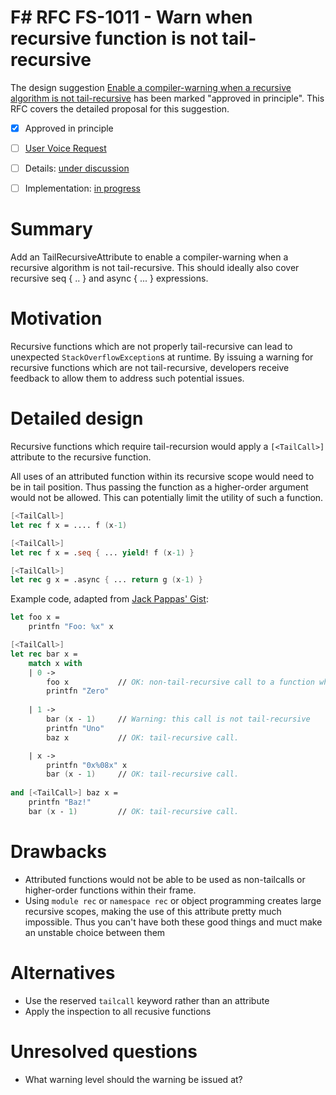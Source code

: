 # F# RFC FS-1011 - Warn when recursive function is not tail-recursive

The design suggestion [Enable a compiler-warning when a recursive algorithm is not tail-recursive][UserVoice] has been marked "approved in principle".
This RFC covers the detailed proposal for this suggestion.

* [x] Approved in principle
* [ ] [User Voice Request][UserVoice]
* [ ] Details: [under discussion][Details]
* [ ] Implementation: [in progress][Implementation]

  [UserVoice]:https://fslang.uservoice.com/forums/245727-f-language/suggestions/5663074-enable-a-compiler-warning-when-a-recursive-algorit
  [Details]:https://github.com/fsharp/FSharpLangDesign/issues/82
  [Implementation]:https://github.com/dotnet/fsharp/pull/1976

# Summary
[summary]: #summary

Add an TailRecursiveAttribute to enable a compiler-warning when a recursive algorithm is not tail-recursive. This should ideally also cover recursive seq { .. } and async { ... } expressions.

# Motivation
[motivation]: #motivation

Recursive functions which are not properly tail-recursive can lead to unexpected `StackOverflowException`s at runtime. By issuing a warning for recursive functions which are not tail-recursive, developers receive feedback to allow them to address such potential issues.

# Detailed design
[design]: #detailed-design

Recursive functions which require tail-recursion would apply a `[<TailCall>]` attribute to the recursive function.

All uses of an attributed function within its recursive scope would need to be in tail position. Thus passing the function as a higher-order argument would not be allowed. This can potentially limit the utility of such a function.

```fsharp
[<TailCall>] 
let rec f x = .... f (x-1)

[<TailCall>] 
let rec f x = .seq { ... yield! f (x-1) }

[<TailCall>] 
let rec g x = .async { ... return g (x-1) }
```

Example code, adapted from [Jack Pappas' Gist](https://gist.github.com/jack-pappas/9860949):

```fsharp
let foo x =
    printfn "Foo: %x" x

[<TailCall>]
let rec bar x =
    match x with
    | 0 ->
        foo x           // OK: non-tail-recursive call to a function which doesn't share the current stack frame (i.e., 'bar' or 'baz').
        printfn "Zero"
        
    | 1 ->
        bar (x - 1)     // Warning: this call is not tail-recursive
        printfn "Uno"
        baz x           // OK: tail-recursive call.

    | x ->
        printfn "0x%08x" x
        bar (x - 1)     // OK: tail-recursive call.
        
and [<TailCall>] baz x =
    printfn "Baz!"
    bar (x - 1)         // OK: tail-recursive call.
```

# Drawbacks
[drawbacks]: #drawbacks

* Attributed functions would not be able to be used as non-tailcalls or higher-order functions within their frame.
* Using `module rec` or `namespace rec` or object programming creates large recursive scopes, making the use of this attribute pretty much impossible. Thus you can't have both these good things and muct make an unstable choice between them

# Alternatives
[alternatives]: #alternatives

* Use the reserved `tailcall` keyword rather than an attribute
* Apply the inspection to all recusive functions

# Unresolved questions
[unresolved]: #unresolved-questions

* What warning level should the warning be issued at?
